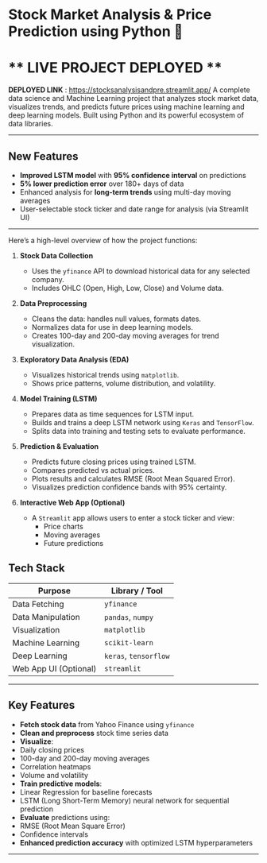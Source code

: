 #  Stock Market Analysis & Price Prediction using Python 🧠
 # ** LIVE PROJECT DEPLOYED **

 **DEPLOYED LINK** : https://stocksanalysisandpre.streamlit.app/
A complete data science and Machine Learning project that analyzes stock market data, visualizes trends, and predicts future prices using machine learning and deep learning models. Built using Python and its powerful ecosystem of data libraries.

---

##  New Features
-  **Improved LSTM model** with **95% confidence interval** on predictions
-  **5%  lower prediction error** over 180+ days of data
-  Enhanced analysis for **long-term trends** using multi-day moving averages
-  User-selectable stock ticker and date range for analysis (via Streamlit UI)

---

Here’s a high-level overview of how the project functions:

1. **Stock Data Collection**  
   - Uses the `yfinance` API to download historical data for any selected company.
   - Includes OHLC (Open, High, Low, Close) and Volume data.

2. **Data Preprocessing**
   - Cleans the data: handles null values, formats dates.
   - Normalizes data for use in deep learning models.
   - Creates 100-day and 200-day moving averages for trend visualization.

3. **Exploratory Data Analysis (EDA)**
   - Visualizes historical trends using `matplotlib`.
   - Shows price patterns, volume distribution, and volatility.

4. **Model Training (LSTM)**
   - Prepares data as time sequences for LSTM input.
   - Builds and trains a deep LSTM network using `Keras` and `TensorFlow`.
   - Splits data into training and testing sets to evaluate performance.

5. **Prediction & Evaluation**
   - Predicts future closing prices using trained LSTM.
   - Compares predicted vs actual prices.
   - Plots results and calculates RMSE (Root Mean Squared Error).
   - Visualizes prediction confidence bands with 95% certainty.

6. **Interactive Web App (Optional)**
   - A `Streamlit` app allows users to enter a stock ticker and view:
     - Price charts
     - Moving averages
     - Future predictions


##  Tech Stack

| Purpose               | Library / Tool        |
|-----------------------|-----------------------|
| Data Fetching         | `yfinance`            |
| Data Manipulation     | `pandas`, `numpy`     |
| Visualization         | `matplotlib` |
| Machine Learning      | `scikit-learn`        |
| Deep Learning         | `keras`, `tensorflow` |
| Web App UI (Optional) | `streamlit`           |

---

## Key Features

-  **Fetch stock data** from Yahoo Finance using `yfinance`
-  **Clean and preprocess** stock time series data
-  **Visualize**:
  - Daily closing prices
  - 100-day and 200-day moving averages
  - Correlation heatmaps
  - Volume and volatility
-  **Train predictive models**:
  - Linear Regression for baseline forecasts
  - LSTM (Long Short-Term Memory) neural network for sequential prediction
-  **Evaluate** predictions using:
  - RMSE (Root Mean Square Error)
  - Confidence intervals
-  **Enhanced prediction accuracy** with optimized LSTM hyperparameters

---


